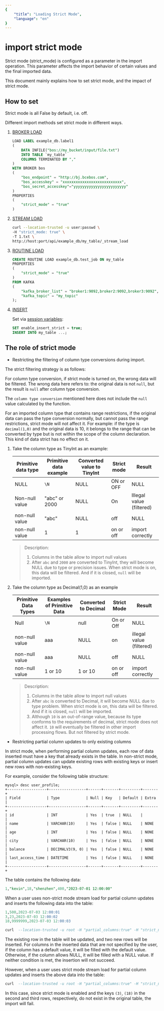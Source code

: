 ```yaml
---
{
    "title": "Loading Strict Mode",
    "language": "en"
}
---
```


<!-- 
Licensed to the Apache Software Foundation (ASF) under one
or more contributor license agreements.  See the NOTICE file
distributed with this work for additional information
regarding copyright ownership.  The ASF licenses this file
to you under the Apache License, Version 2.0 (the
"License"); you may not use this file except in compliance
with the License.  You may obtain a copy of the License at

  http://www.apache.org/licenses/LICENSE-2.0

Unless required by applicable law or agreed to in writing,
software distributed under the License is distributed on an
"AS IS" BASIS, WITHOUT WARRANTIES OR CONDITIONS OF ANY
KIND, either express or implied.  See the License for the
specific language governing permissions and limitations
under the License.
-->

# import strict mode

Strict mode (strict_mode) is configured as a parameter in the import operation. This parameter affects the import behavior of certain values and the final imported data.

This document mainly explains how to set strict mode, and the impact of strict mode.

## How to set

Strict mode is all False by default, i.e. off.

Different import methods set strict mode in different ways.

1. [BROKER LOAD](../../sql-manual/sql-statements/Data-Manipulation-Statements/Load/BROKER-LOAD)

   ```sql
   LOAD LABEL example_db.label1
   (
       DATA INFILE("bos://my_bucket/input/file.txt")
       INTO TABLE `my_table`
       COLUMNS TERMINATED BY ","
   )
   WITH BROKER bos
   (
       "bos_endpoint" = "http://bj.bcebos.com",
       "bos_accesskey" = "xxxxxxxxxxxxxxxxxxxxxxxxxxx",
       "bos_secret_accesskey"="yyyyyyyyyyyyyyyyyyyyyyyy"
   )
   PROPERTIES
   (
       "strict_mode" = "true"
   )
   ````

2. [STREAM LOAD](../../sql-manual/sql-statements/Data-Manipulation-Statements/Load/STREAM-LOAD)

   ```bash
   curl --location-trusted -u user:passwd \
   -H "strict_mode: true" \
   -T 1.txt \
   http://host:port/api/example_db/my_table/_stream_load
   ````

3. [ROUTINE LOAD](../../sql-manual/sql-statements/Data-Manipulation-Statements/Load/CREATE-ROUTINE-LOAD)

   ```sql
   CREATE ROUTINE LOAD example_db.test_job ON my_table
   PROPERTIES
   (
       "strict_mode" = "true"
   )
   FROM KAFKA
   (
       "kafka_broker_list" = "broker1:9092,broker2:9092,broker3:9092",
       "kafka_topic" = "my_topic"
   );
   ````

4. [INSERT](../../sql-manual/sql-statements/Data-Manipulation-Statements/Manipulation/INSERT)

   Set via [session variables](../../query/query-variables/variables):

   ```sql
   SET enable_insert_strict = true;
   INSERT INTO my_table ...;
   ````

## The role of strict mode

- Restricting the filtering of column type conversions during import.

The strict filtering strategy is as follows:

For column type conversion, if strict mode is turned on, the wrong data will be filtered. The wrong data here refers to: the original data is not `null`, but the result is `null` after column type conversion.

The `column type conversion` mentioned here does not include the `null` value calculated by the function.

For an imported column type that contains range restrictions, if the original data can pass the type conversion normally, but cannot pass the range restrictions, strict mode will not affect it. For example: if the type is `decimal(1,0)` and the original data is 10, it belongs to the range that can be converted by type but is not within the scope of the column declaration. This kind of data strict has no effect on it.

1. Take the column type as TinyInt as an example:

   | Primitive data type | Primitive data example | Converted value to TinyInt | Strict mode | Result                   |
   | ------------------- | ---------------------- | -------------------------- | ----------- | ------------------------ |
   | NULL                | `\N`                    | NULL                       | ON or OFF   | NULL                     |
   | Non-null value      | "abc" or 2000          | NULL                       | On          | Illegal value (filtered) |
   | non-null value      | "abc"                  | NULL                       | off         | NULL                     |
   | non-null value      | 1                      | 1                          | on or off   | import correctly         |

   > Description:
   >
   > 1. Columns in the table allow to import null values
   > 2. After `abc` and `2000` are converted to TinyInt, they will become NULL due to type or precision issues. When strict mode is on, this data will be filtered. And if it is closed, `null` will be imported.

2. Take the column type as Decimal(1,0) as an example

   | Primitive Data Types | Examples of Primitive Data | Converted to Decimal | Strict Mode | Result                   |
   | -------------------- | -------------------------- | -------------------- | ----------- | ------------------------ |
   | Null                 |`\N`                         | null                 | On or Off   | NULL                     |
   | non-null value       | aaa                        | NULL                 | on          | illegal value (filtered) |
   | non-null value       | aaa                        | NULL                 | off         | NULL                     |
   | non-null value       | 1 or 10                    | 1 or 10              | on or off   | import correctly         |

   > Description:
   >
   > 1. Columns in the table allow to import null values
   > 2. After `abc` is converted to Decimal, it will become NULL due to type problem. When strict mode is on, this data will be filtered. And if it is closed, `null` will be imported.
   > 3. Although `10` is an out-of-range value, because its type conforms to the requirements of decimal, strict mode does not affect it. `10` will eventually be filtered in other import processing flows. But not filtered by strict mode.

- Restricting partial column updates to only existing columns

In strict mode, when performing partial column updates, each row of data inserted must have a key that already exists in the table. In non-strict mode, partial column updates can update existing rows with existing keys or insert new rows with non-existing keys.

For example, consider the following table structure:

```
mysql> desc user_profile;
+------------------+-----------------+------+-------+---------+-------+
| Field            | Type            | Null | Key   | Default | Extra |
+------------------+-----------------+------+-------+---------+-------+
| id               | INT             | Yes  | true  | NULL    |       |
| name             | VARCHAR(10)     | Yes  | false | NULL    | NONE  |
| age              | INT             | Yes  | false | NULL    | NONE  |
| city             | VARCHAR(10)     | Yes  | false | NULL    | NONE  |
| balance          | DECIMALV3(9, 0) | Yes  | false | NULL    | NONE  |
| last_access_time | DATETIME        | Yes  | false | NULL    | NONE  |
+------------------+-----------------+------+-------+---------+-------+
```

The table contains the following data:

```sql
1,"kevin",18,"shenzhen",400,"2023-07-01 12:00:00"
```

When a user uses non-strict mode stream load for partial column updates and inserts the following data into the table:

```sql
1,500,2023-07-03 12:00:01
3,23,2023-07-03 12:00:02
18,9999999,2023-07-03 12:00:03
```

```sql
curl  --location-trusted -u root -H "partial_columns:true" -H "strict_mode:false" -H "column_separator:," -H "columns:id,balance,last_access_time" -T /tmp/test.csv http://host:port/api/db1/user_profile/_stream_load
```

The existing row in the table will be updated, and two new rows will be inserted. For columns in the inserted data that are not specified by the user, if the column has a default value, it will be filled with the default value. Otherwise, if the column allows NULL, it will be filled with a NULL value. If neither condition is met, the insertion will not succeed.

However, when a user uses strict mode stream load for partial column updates and inserts the above data into the table:

```sql
curl  --location-trusted -u root -H "partial_columns:true" -H "strict_mode:true" -H "column_separator:," -H "columns:id,balance,last_access_time" -T /tmp/test.csv http://host:port/api/db1/user_profile/_stream_load
```

In this case, since strict mode is enabled and the keys `(3)`, `(18)` in the second and third rows, respectively, do not exist in the original table, the import will fail.